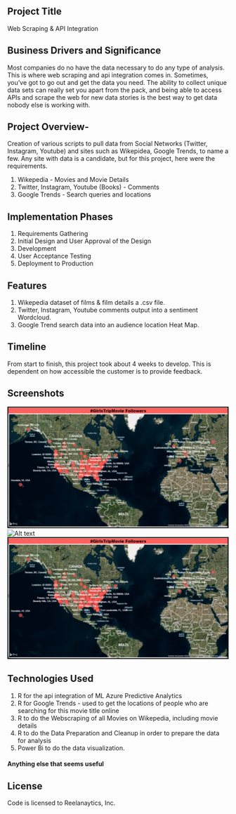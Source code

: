 

## Project Title 
Web Scraping & API Integration

## Business Drivers and Significance
Most companies do no have the data necessary to do any type of analysis. This is where web scraping and api integration comes in. Sometimes, you’ve got to go out and get the data you need. The ability to collect unique data sets can really set you apart from the pack, and being able to access APIs and scrape the web for new data stories is the best way to get data nobody else is working with.

## Project Overview- 
Creation of various scripts to pull data from Social Networks (Twitter, Instagram, Youtube) and sites such as Wikepidea, Google Trends, to name a few. Any site with data is a candidate, but for this project, here were the requirements.

1. Wikepedia -  Movies and Movie Details 
2. Twitter, Instagram, Youtube (Books) - Comments
3. Google Trends - Search queries and locations

## Implementation Phases
1. Requirements Gathering
2. Initial Design and User Approval of the Design
3. Development
4. User Acceptance Testing
5. Deployment to Production

## Features
1. Wikepedia dataset of films & film details a .csv file.
2. Twitter, Instagram, Youtube comments output into a sentiment Wordcloud.
3. Google Trend search data into an audience location Heat Map.

## Timeline
From start to finish, this project took about 4 weeks to develop. This is dependent on how accessible the customer is to provide feedback.

## Screenshots
![Alt text](/web_scraping/movie_followers_map.PNG?raw=true "Movie Followers gathered From Google Trends")
![Alt text](/web_scraping/wordclouds.PNG?raw=true "Sentiment Around Books")
![Alt text](/web_scraping/movie_followers_map.PNG?raw=true "Google Trends R script to pull locations from search queries")


## Technologies Used
1. R for the api integration of ML Azure Predictive Analytics
2. R for Google Trends - used to get the locations of people who are searching for this movie title online
3. R to do the Webscraping of all Movies on Wikepedia, including movie details
4. R to do the Data Preparation and Cleanup in order to prepare the data for analysis
5. Power Bi to do the data visualization.

#### Anything else that seems useful

## License
Code is licensed to Reelanaytics, Inc.



